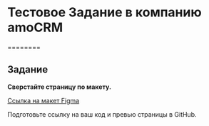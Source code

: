 # Тестовое Задание в компанию amoCRM
========

## Задание

**Сверстайте страницу по макету.**

[Ссылка на макет Figma](https://www.figma.com/file/XCumqL9ZTG2h2BXpSbhaAG/%D0%A2%D0%B5%D1%81%D1%82%D0%BE%D0%B2%D0%BE%D0%B5-Front-end-%D0%9D%D0%BE%D1%8F%D0%B1%D1%80%D1%8C'23?type=design&mode=design&t=Ic40eggB49uUNtfq-1)

Подготовьте ссылку на ваш код и превью страницы в GitHub.
